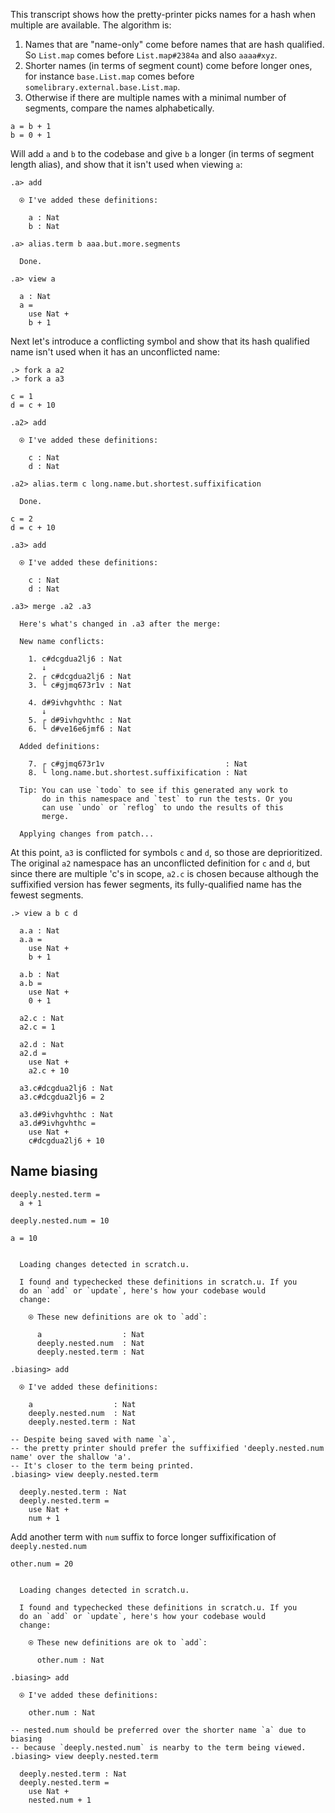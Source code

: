 This transcript shows how the pretty-printer picks names for a hash when multiple are available. The algorithm is:

1. Names that are "name-only" come before names that are hash qualified. So `List.map` comes before `List.map#2384a` and also `aaaa#xyz`.
2. Shorter names (in terms of segment count) come before longer ones, for instance `base.List.map` comes before `somelibrary.external.base.List.map`.
3. Otherwise if there are multiple names with a minimal number of segments, compare the names alphabetically.

```unison
a = b + 1
b = 0 + 1
```

Will add `a` and `b` to the codebase and give `b` a longer (in terms of segment length alias), and show that it isn't used when viewing `a`:

```ucm
.a> add

  ⍟ I've added these definitions:
  
    a : Nat
    b : Nat

.a> alias.term b aaa.but.more.segments

  Done.

.a> view a

  a : Nat
  a =
    use Nat +
    b + 1

```
Next let's introduce a conflicting symbol and show that its hash qualified name isn't used when it has an unconflicted name:

```
.> fork a a2
.> fork a a3

```

```unison
c = 1
d = c + 10
```

```ucm
.a2> add

  ⍟ I've added these definitions:
  
    c : Nat
    d : Nat

.a2> alias.term c long.name.but.shortest.suffixification

  Done.

```
```unison
c = 2
d = c + 10
```

```ucm
.a3> add

  ⍟ I've added these definitions:
  
    c : Nat
    d : Nat

.a3> merge .a2 .a3

  Here's what's changed in .a3 after the merge:
  
  New name conflicts:
  
    1. c#dcgdua2lj6 : Nat
       ↓
    2. ┌ c#dcgdua2lj6 : Nat
    3. └ c#gjmq673r1v : Nat
    
    4. d#9ivhgvhthc : Nat
       ↓
    5. ┌ d#9ivhgvhthc : Nat
    6. └ d#ve16e6jmf6 : Nat
  
  Added definitions:
  
    7. ┌ c#gjmq673r1v                           : Nat
    8. └ long.name.but.shortest.suffixification : Nat
  
  Tip: You can use `todo` to see if this generated any work to
       do in this namespace and `test` to run the tests. Or you
       can use `undo` or `reflog` to undo the results of this
       merge.

  Applying changes from patch...

```
At this point, `a3` is conflicted for symbols `c` and `d`, so those are deprioritized.
The original `a2` namespace has an unconflicted definition for `c` and `d`, but since there are multiple 'c's in scope,
`a2.c` is chosen because although the suffixified version has fewer segments, its fully-qualified name has the fewest segments.

```ucm
.> view a b c d

  a.a : Nat
  a.a =
    use Nat +
    b + 1
  
  a.b : Nat
  a.b =
    use Nat +
    0 + 1
  
  a2.c : Nat
  a2.c = 1
  
  a2.d : Nat
  a2.d =
    use Nat +
    a2.c + 10
  
  a3.c#dcgdua2lj6 : Nat
  a3.c#dcgdua2lj6 = 2
  
  a3.d#9ivhgvhthc : Nat
  a3.d#9ivhgvhthc =
    use Nat +
    c#dcgdua2lj6 + 10

```
## Name biasing

```unison
deeply.nested.term =
  a + 1

deeply.nested.num = 10

a = 10
```

```ucm

  Loading changes detected in scratch.u.

  I found and typechecked these definitions in scratch.u. If you
  do an `add` or `update`, here's how your codebase would
  change:
  
    ⍟ These new definitions are ok to `add`:
    
      a                  : Nat
      deeply.nested.num  : Nat
      deeply.nested.term : Nat

```
```ucm
.biasing> add

  ⍟ I've added these definitions:
  
    a                  : Nat
    deeply.nested.num  : Nat
    deeply.nested.term : Nat

-- Despite being saved with name `a`,
-- the pretty printer should prefer the suffixified 'deeply.nested.num name' over the shallow 'a'.
-- It's closer to the term being printed.
.biasing> view deeply.nested.term

  deeply.nested.term : Nat
  deeply.nested.term =
    use Nat +
    num + 1

```
Add another term with `num` suffix to force longer suffixification of `deeply.nested.num`

```unison
other.num = 20
```

```ucm

  Loading changes detected in scratch.u.

  I found and typechecked these definitions in scratch.u. If you
  do an `add` or `update`, here's how your codebase would
  change:
  
    ⍟ These new definitions are ok to `add`:
    
      other.num : Nat

```
```ucm
.biasing> add

  ⍟ I've added these definitions:
  
    other.num : Nat

-- nested.num should be preferred over the shorter name `a` due to biasing
-- because `deeply.nested.num` is nearby to the term being viewed.
.biasing> view deeply.nested.term

  deeply.nested.term : Nat
  deeply.nested.term =
    use Nat +
    nested.num + 1

```

